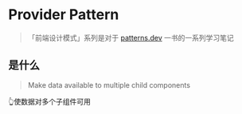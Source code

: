 # Provider Pattern

> 「前端设计模式」系列是对于 [patterns.dev](https://www.patterns.dev/) 一书的一系列学习笔记

## 是什么

> Make data available to multiple child components

👆使数据对多个子组件可用